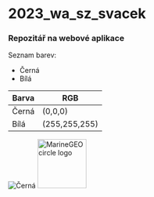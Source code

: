 # 2023_wa_sz_svacek
### Repozitář na webové aplikace
Seznam barev:
- Černá
- Bílá

| Barva    | RGB |
| -------- | ------- |
| Černá  | (0,0,0)   |
| Bílá | (255,255,255)   |

![Černá](https://about.canva.com/wp-content/uploads/sites/8/2019/03/black.png)
<img src="[/assets/img/MarineGEO_logo.png](https://about.canva.com/wp-content/uploads/sites/8/2019/03/black.png)https://about.canva.com/wp-content/uploads/sites/8/2019/03/black.png" alt="MarineGEO circle logo" style="height: 100px; width:100px;"/>


